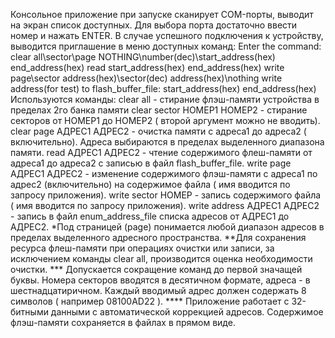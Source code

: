 Консольное приложение при запуске сканирует COM-порты, выводит на экран список доступных. 
Для выбора порта достаточно ввести номер и нажать ENTER.
В случае успешного подключения к устройству, выводится приглашение в меню доступных команд:
Enter the command:
  clear all\sector\page	  NOTHING\number(dec)\start_address(hex) end_address(hex)
  read start_address(hex) end_address(hex)
  write page\sector address(hex)\sector(dec)  address(hex)\nothing
  write address(for test) to flash_buffer_file: start_address(hex) end_address(hex)
Используются команды: 
    clear all - стирание флэш-памяти устройства в пределах 2го банка памяти
    clear sector НОМЕР1 НОМЕР2 - стирание секторов от НОМЕР1 до НОМЕР2 ( второй аргумент можно не вводить).
    clear page АДРЕС1 АДРЕС2 - очистка памяти с адреса1 до адреса2 ( включительно). Адреса выбираются в пределах выделенного диапазона памяти.
    read АДРЕС1 АДРЕС2 - чтение содержимого флеш-памяти от адреса1 до адреса2 с записью в файл flash_buffer_file.
    write page АДРЕС1 АДРЕС2 - изменение содержимого флэш-памяти с адреса1 по адрес2 (включительно) на содержимое файла ( имя вводится по запросу приложения).
    write sector НОМЕР - запись содержимого файла ( имя вводится по запросу приложения).
    write address АДРЕС1 АДРЕС2 - запись в файл enum_address_file списка адресов от АДРЕС1 до АДРЕС2.
*Под страницей (page) понимается любой диапазон адресов в пределах выделенного адресного пространства.
**Для сохранения ресурса флеш-памяти при операциях очистки или записи, за исключением команды clear all, производится оценка необходимости очистки.
*** Допускается сокращение команд до первой значащей буквы. Номера секторов вводятся в десятичном формате, адреса - в шестнадцатиричном.
    Каждый вводимый адрес должен содержать 8 символов ( например 08100AD22 ). 
**** Приложение работает с 32-битными данными с автоматической коррекцией адресов. Содержимое флэш-памяти сохраняется в файлах в прямом виде.
